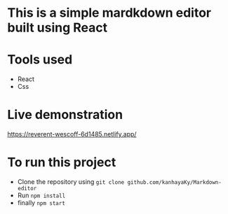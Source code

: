 # This is a simple mardkdown editor built using React 

# Tools used 
- React
- Css

# Live demonstration 
https://reverent-wescoff-6d1485.netlify.app/

# To run this project 
- Clone the repository using `git clone github.com/kanhayaKy/Markdown-editor`
- Run `npm install`
- finally `npm start`
